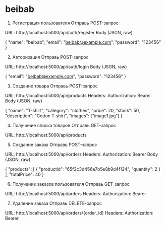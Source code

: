 # beibab
1. Регистрация пользователя
Отправь POST-запрос

URL: http://localhost:5000/api/auth/register Body (JSON, raw)

{ "name": "beibab", "email": "beibab@example.com", "password": "123456" }

2. Авторизация
Отправь POST-запрос

URL: http://localhost:5000/api/auth/login Body (JSON, raw)

{ "email": "beibab@example.com", "password": "123456" }

3. Создание товара 
Отправь POST-запрос

URL: http://localhost:5000/api/products Headers: Authorization: Bearer Body (JSON, raw)

{ "name": "T-shirt", "category": "clothes", "price": 20, "stock": 50, "description": "Cotton T-shirt", "images": ["image1.jpg"] }

4. Получение списка товаров
Отправь GET-запрос

URL: http://localhost:5000/api/products  

5. Создание заказа
Отправь POST-запрос

URL: http://localhost:5000/api/orders Headers: Authorization: Bearer Body (JSON, raw)

{ "products": [ { "productId": "65f2c3d456a7b5e8b9d4f124", "quantity": 2 } ], "totalPrice": 40 } 

6. Получение заказов пользователя 
Отправь GET-запрос

URL: http://localhost:5000/api/orders Headers: Authorization: Bearer

7. Удаление заказа
Отправь DELETE-запрос

URL: http://localhost:5000/api/orders/{order_id} Headers: Authorization: Bearer 
